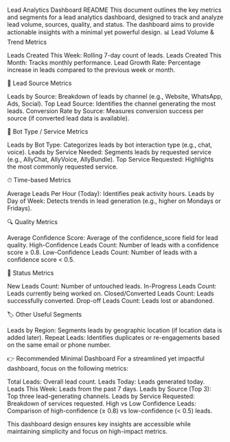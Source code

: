 Lead Analytics Dashboard README
This document outlines the key metrics and segments for a lead analytics dashboard, designed to track and analyze lead volume, sources, quality, and status. The dashboard aims to provide actionable insights with a minimal yet powerful design.
📊 Lead Volume & Trend Metrics

Leads Created This Week: Rolling 7-day count of leads.
Leads Created This Month: Tracks monthly performance.
Lead Growth Rate: Percentage increase in leads compared to the previous week or month.

🎯 Lead Source Metrics

Leads by Source: Breakdown of leads by channel (e.g., Website, WhatsApp, Ads, Social).
Top Lead Source: Identifies the channel generating the most leads.
Conversion Rate by Source: Measures conversion success per source (if converted lead data is available).

🤖 Bot Type / Service Metrics

Leads by Bot Type: Categorizes leads by bot interaction type (e.g., chat, voice).
Leads by Service Needed: Segments leads by requested service (e.g., AllyChat, AllyVoice, AllyBundle).
Top Service Requested: Highlights the most commonly requested service.

⏱ Time-based Metrics

Average Leads Per Hour (Today): Identifies peak activity hours.
Leads by Day of Week: Detects trends in lead generation (e.g., higher on Mondays or Fridays).

🔍 Quality Metrics

Average Confidence Score: Average of the confidence_score field for lead quality.
High-Confidence Leads Count: Number of leads with a confidence score ≥ 0.8.
Low-Confidence Leads Count: Number of leads with a confidence score < 0.5.

📌 Status Metrics

New Leads Count: Number of untouched leads.
In-Progress Leads Count: Leads currently being worked on.
Closed/Converted Leads Count: Leads successfully converted.
Drop-off Leads Count: Leads lost or abandoned.

🏷 Other Useful Segments

Leads by Region: Segments leads by geographic location (if location data is added later).
Repeat Leads: Identifies duplicates or re-engagements based on the same email or phone number.

👉 Recommended Minimal Dashboard
For a streamlined yet impactful dashboard, focus on the following metrics:

Total Leads: Overall lead count.
Leads Today: Leads generated today.
Leads This Week: Leads from the past 7 days.
Leads by Source (Top 3): Top three lead-generating channels.
Leads by Service Requested: Breakdown of services requested.
High vs Low Confidence Leads: Comparison of high-confidence (≥ 0.8) vs low-confidence (< 0.5) leads.

This dashboard design ensures key insights are accessible while maintaining simplicity and focus on high-impact metrics.